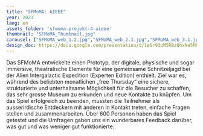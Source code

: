```yaml
---
title: "SFMoMA: AIEEE"
year: 2023
lang: en
assets_folder: 'sfmoma-projekt-4-aieee'
thumbnail: "SFMoMA_Thumbnail.jpg"
carousel: ["SFMoMA_web_1.2.jpg","SFMoMA_web_2.1.jpg","SFMoMA_web_3.1.jpg","SFMoMA_web_4.1.jpg","SFMoMA_web_5.jpeg","SFMoma_web_6.jpeg","SFMoma_web_7.1.jpg","SFMoMA_web_8.jpeg","SFMoMA_web_9.png"]
design_doc: https://docs.google.com/presentation/d/1e6r93oM5RBzQhxNe5MRNwcG-t1tnNJy7ugcTwMwUz4c/edit?usp=sharing
---
```


Das SFMoMA entwickelte einen Prototyp, der digitale, physische und sogar immersive, theatralische Elemente für eine gemeinsame Schnitzeljagd bei der  Alien Intergalactic Expedition (Experten Edition) enthielt. Ziel war es, während des beliebten monatlichen „free Thursday“ eine sichere, strukturierte und unterhaltsame Möglichkeit für die Besucher zu schaffen, das sehr grosse Museum zu erkunden und neue Kontakte zu knüpfen. Um das Spiel erfolgreich zu beenden, mussten die Teilnehmer als ausserirdische Entdeckern mit anderen in Kontakt treten, einfache Fragen stellen und zusammenarbeiten. Über 600 Personen haben das Spiel getestet und die Umfragen gaben uns ein wunderbares Feedback darüber, was gut und was weniger gut funktionierte.
